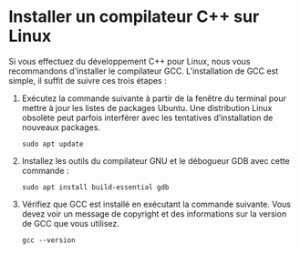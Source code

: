 <h1 data-loc-id="walkthrough.linux.install.compiler">Installer un compilateur C++ sur Linux</h1>
<p data-loc-id="walkthrough.linux.text1">Si vous effectuez du développement C++ pour Linux, nous vous recommandons d'installer le compilateur GCC. L'installation de GCC est simple, il suffit de suivre ces trois étapes&nbsp;:</p>
<ol>
<li><p data-loc-id="walkthrough.linux.text2">Exécutez la commande suivante à partir de la fenêtre du terminal pour mettre à jour les listes de packages Ubuntu. Une distribution Linux obsolète peut parfois interférer avec les tentatives d’installation de nouveaux packages.</p>
<pre><code class="lang-bash">sudo apt update</code></pre>
</li>
<li><p data-loc-id="walkthrough.linux.text3">Installez les outils du compilateur GNU et le débogueur GDB avec cette commande&nbsp;:</p>
<pre><code class="lang-bash">sudo apt install build-essential gdb
</code></pre>
</li>
<li><p data-loc-id="walkthrough.linux.text4">Vérifiez que GCC est installé en exécutant la commande suivante. Vous devez voir un message de copyright et des informations sur la version de GCC que vous utilisez.</p>
<pre><code class="lang-bash">gcc --version</code></pre>
</li>
</ol>
